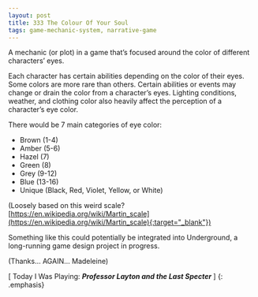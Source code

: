 ```yaml
---
layout: post
title: 333 The Colour Of Your Soul
tags: game-mechanic-system, narrative-game
---
```

A mechanic (or plot) in a game that’s focused around the color of different characters’ eyes.

Each character has certain abilities depending on the color of their eyes.  Some colors are more rare than others.  Certain abilities or events may change or drain the color from a character’s eyes.  Lighting conditions, weather, and clothing color also heavily affect the perception of a character’s eye color.

There would be 7 main categories of eye color:

- Brown (1-4)
- Amber (5-6)
- Hazel  (7)
- Green (8)
- Grey (9-12)
- Blue (13-16)
- Unique (Black, Red, Violet, Yellow, or White)

(Loosely based on this weird scale? [https://en.wikipedia.org/wiki/Martin_scale](https://en.wikipedia.org/wiki/Martin_scale){:target="_blank"})

Something like this could potentially be integrated into Underground, a long-running game design project in progress.

(Thanks… AGAIN… Madeleine)

[ Today I Was Playing: ***Professor Layton and the Last Specter*** ]
{: .emphasis}